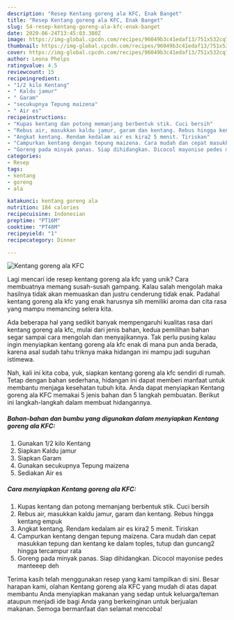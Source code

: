 ```yaml
---
description: "Resep Kentang goreng ala KFC, Enak Banget"
title: "Resep Kentang goreng ala KFC, Enak Banget"
slug: 54-resep-kentang-goreng-ala-kfc-enak-banget
date: 2020-06-24T13:45:03.380Z
image: https://img-global.cpcdn.com/recipes/96049b3c41edaf13/751x532cq70/kentang-goreng-ala-kfc-foto-resep-utama.jpg
thumbnail: https://img-global.cpcdn.com/recipes/96049b3c41edaf13/751x532cq70/kentang-goreng-ala-kfc-foto-resep-utama.jpg
cover: https://img-global.cpcdn.com/recipes/96049b3c41edaf13/751x532cq70/kentang-goreng-ala-kfc-foto-resep-utama.jpg
author: Leona Phelps
ratingvalue: 4.5
reviewcount: 15
recipeingredient:
- "1/2 kilo Kentang"
- " Kaldu jamur"
- " Garam"
- "secukupnya Tepung maizena"
- " Air es"
recipeinstructions:
- "Kupas kentang dan potong memanjang berbentuk stik. Cuci bersih"
- "Rebus air, masukkan kaldu jamur, garam dan kentang. Rebus hingga kentang empuk"
- "Angkat kentang. Rendam kedalam air es kira2 5 menit. Tiriskan"
- "Campurkan kentang dengan tepung maizena. Cara mudah dan cepat masukkan tepung dan kentang ke dalam toples, tutup dan guncang2 hingga tercampur rata"
- "Goreng pada minyak panas. Siap dihidangkan. Dicocol mayonise pedes manteeep deh"
categories:
- Resep
tags:
- kentang
- goreng
- ala

katakunci: kentang goreng ala 
nutrition: 184 calories
recipecuisine: Indonesian
preptime: "PT16M"
cooktime: "PT48M"
recipeyield: "1"
recipecategory: Dinner

---
```



![Kentang goreng ala KFC](https://img-global.cpcdn.com/recipes/96049b3c41edaf13/751x532cq70/kentang-goreng-ala-kfc-foto-resep-utama.jpg)

Lagi mencari ide resep kentang goreng ala kfc yang unik? Cara membuatnya memang susah-susah gampang. Kalau salah mengolah maka hasilnya tidak akan memuaskan dan justru cenderung tidak enak. Padahal kentang goreng ala kfc yang enak harusnya sih memiliki aroma dan cita rasa yang mampu memancing selera kita.



Ada beberapa hal yang sedikit banyak mempengaruhi kualitas rasa dari kentang goreng ala kfc, mulai dari jenis bahan, kedua pemilihan bahan segar sampai cara mengolah dan menyajikannya. Tak perlu pusing kalau ingin menyiapkan kentang goreng ala kfc enak di mana pun anda berada, karena asal sudah tahu triknya maka hidangan ini mampu jadi suguhan istimewa.


Nah, kali ini kita coba, yuk, siapkan kentang goreng ala kfc sendiri di rumah. Tetap dengan bahan sederhana, hidangan ini dapat memberi manfaat untuk membantu menjaga kesehatan tubuh kita. Anda dapat menyiapkan Kentang goreng ala KFC memakai 5 jenis bahan dan 5 langkah pembuatan. Berikut ini langkah-langkah dalam membuat hidangannya.

<!--inarticleads1-->

##### Bahan-bahan dan bumbu yang digunakan dalam menyiapkan Kentang goreng ala KFC:

1. Gunakan 1/2 kilo Kentang
1. Siapkan  Kaldu jamur
1. Siapkan  Garam
1. Gunakan secukupnya Tepung maizena
1. Sediakan  Air es




<!--inarticleads2-->

##### Cara menyiapkan Kentang goreng ala KFC:

1. Kupas kentang dan potong memanjang berbentuk stik. Cuci bersih
1. Rebus air, masukkan kaldu jamur, garam dan kentang. Rebus hingga kentang empuk
1. Angkat kentang. Rendam kedalam air es kira2 5 menit. Tiriskan
1. Campurkan kentang dengan tepung maizena. Cara mudah dan cepat masukkan tepung dan kentang ke dalam toples, tutup dan guncang2 hingga tercampur rata
1. Goreng pada minyak panas. Siap dihidangkan. Dicocol mayonise pedes manteeep deh




Terima kasih telah menggunakan resep yang kami tampilkan di sini. Besar harapan kami, olahan Kentang goreng ala KFC yang mudah di atas dapat membantu Anda menyiapkan makanan yang sedap untuk keluarga/teman ataupun menjadi ide bagi Anda yang berkeinginan untuk berjualan makanan. Semoga bermanfaat dan selamat mencoba!
